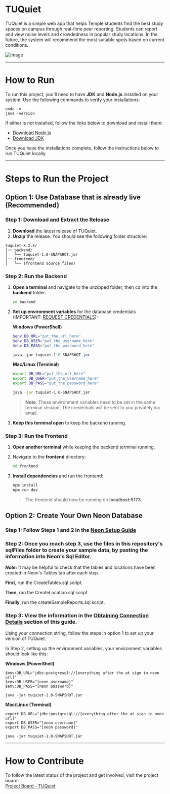 # **TUQuiet**

TUQuiet is a simple web app that helps Temple students find the best study spaces on campus through real-time peer reporting. Students can report and view noise levels and crowdedness in popular study locations. In the future, the system will recommend the most suitable spots based on current conditions.

![image](https://github.com/user-attachments/assets/f1f583a8-315d-4d9c-a5b4-ac7d5f260f82)

---

# **How to Run**

To run this project, you'll need to have **JDK** and **Node.js** installed on your system. Use the following commands to verify your installations:

```
node -v
java -version
```

If either is not installed, follow the links below to download and install them:

- [Download Node.js](https://nodejs.org/en/download)
- [Download JDK](https://www.oracle.com/java/technologies/downloads/)

Once you have the installations complete, follow the instructions below to run TUQuiet locally.  

---

# **Steps to Run the Project**

## **Option 1: Use Database that is already live (Recommended)**

### **Step 1: Download and Extract the Release**
1. **Download** the latest release of TUQuiet.
2. **Unzip** the release. You should see the following folder structure:

```
tuquiet-X.X.X/
│── backend/
│   └── tuquiet-1.0-SNAPSHOT.jar
│── frontend/
│   └── (frontend source files)
```

### **Step 2: Run the Backend**



1. **Open a terminal** and navigate to the unzipped folder, then cd into the **backend** folder:
    ```sh
    cd backend
    ```

2. **Set up environment variables** for the database credentials (IMPORTANT: [REQUEST CREDENTIALS](https://forms.gle/DBee8DzGtfYH4AgV7)):
   
    **Windows (PowerShell)** 
    ```powershell
    $env:DB_URL="put_the_url_here"
    $env:DB_USER="put_the_username_here"
    $env:DB_PASS="put_the_password_here"

    java -jar tuquiet-1.0-SNAPSHOT.jar
    ```

    **Mac/Linux (Terminal)**
    ```sh
    export DB_URL="put_the_url_here"
    export DB_USER="put_the_username_here"
    export DB_PASS="put_the_password_here"

    java -jar tuquiet-1.0-SNAPSHOT.jar
    ```

    > **Note**: These environment variables need to be set in the same terminal session. The credentials will be sent to you privately via email.

3. **Keep this terminal open** to keep the backend running.

### **Step 3: Run the Frontend**
1. **Open another terminal** while keeping the backend terminal running.
2. Navigate to the **frontend** directory:

    ```sh
    cd frontend
    ```

3. **Install dependencies** and run the frontend:

    ```sh
    npm install
    npm run dev
    ```

    > The frontend should now be running on **localhost:5173**.

## **Option 2: Create Your Own Neon Database**

### Step 1: Follow Steps 1 and 2 in the [Neon Setup Guide](https://neon.tech/docs/get-started-with-neon/signing-up)

### Step 2: Once you reach step 3, use the files in this repository's sqlFiles folder to create your sample data, by pasting the information into Neon's Sql Editor.

***Note:*** It may be helpful to check that the tables and locations have been created in Neon's Tables tab after each step.

**First**, run the CreateTables.sql script.

**Then**, run the CreateLocation.sql script.

**Finally**, run the createSampleReports.sql script.

### Step 3: View the information in the [Obtaining Connection Details](https://neon.tech/docs/get-started-with-neon/connect-neon) section of this guide.

Using your connection string, follow the steps in option 1 to set up your version of TUQuiet.

In Step 2, setting up the environment variables, your environment variables should look like this:

**Windows (PowerShell)** 

    $env:DB_URL="jdbc:postgresql://[everything after the at sign in neon url]"
    $env:DB_USER="[neon username]"
    $env:DB_PASS="[neon password]"

    java -jar tuquiet-1.0-SNAPSHOT.jar

**Mac/Linux (Terminal)**
    
    export DB_URL="jdbc:postgresql://[everything after the at sign in neon url]"
    export DB_USER="[neon username]"
    export DB_PASS="[neon password]"

    java -jar tuquiet-1.0-SNAPSHOT.jar

---

# **How to Contribute**

To follow the latest status of the project and get involved, visit the project board:  
[Project Board - TUQuiet](https://github.com/orgs/cis3296s25/projects/56/views/1?filterQuery=)

